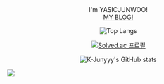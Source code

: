 
<div   align="center">I'm YASICJUNWOO!</div>
<body >
  <div color="skyblue" border="solid red 3px" align="center">
<a href="https://perfectcoding.tistory.com/">MY BLOG!</a>
  </div>
  
  <div align="center">

![Top Langs](https://github-readme-stats.vercel.app/api/top-langs/?username=YASICJUNWOO&&langs_count=8&&layout=compact&theme=dark)

</div>
  
<div align="center">

[![Solved.ac
프로필](http://mazassumnida.wtf/api/v2/generate_badge?boj=joonoo3)](https://solved.ac/joonoo3)
 
</div>



<div align="center">

  ![K-Junyyy's GitHub stats](https://github-readme-stats.vercel.app/api?username=YASICJUNWOO&show_icons=true&theme=tokyonight)

</div>

  <img src="https://img.shields.io/badge/C++-00599C?style=flat-square&logo=c++&logoColor=white"/>
  
</body>

